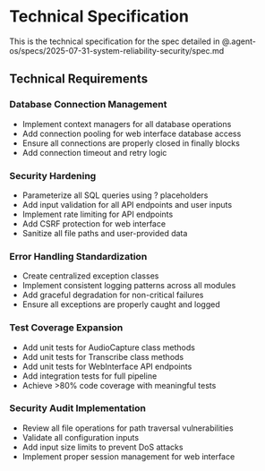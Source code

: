 # Technical Specification

This is the technical specification for the spec detailed in @.agent-os/specs/2025-07-31-system-reliability-security/spec.md

## Technical Requirements

### Database Connection Management
- Implement context managers for all database operations
- Add connection pooling for web interface database access
- Ensure all connections are properly closed in finally blocks
- Add connection timeout and retry logic

### Security Hardening
- Parameterize all SQL queries using ? placeholders
- Add input validation for all API endpoints and user inputs
- Implement rate limiting for API endpoints
- Add CSRF protection for web interface
- Sanitize all file paths and user-provided data

### Error Handling Standardization
- Create centralized exception classes
- Implement consistent logging patterns across all modules
- Add graceful degradation for non-critical failures
- Ensure all exceptions are properly caught and logged

### Test Coverage Expansion
- Add unit tests for AudioCapture class methods
- Add unit tests for Transcribe class methods
- Add unit tests for WebInterface API endpoints
- Add integration tests for full pipeline
- Achieve >80% code coverage with meaningful tests

### Security Audit Implementation
- Review all file operations for path traversal vulnerabilities
- Validate all configuration inputs
- Add input size limits to prevent DoS attacks
- Implement proper session management for web interface